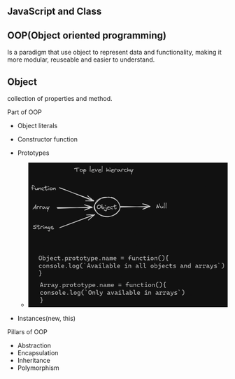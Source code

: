 ## JavaScript and Class

## OOP(Object oriented programming)
Is a paradigm that use object to represent data and functionality, making it more modular, reuseable and easier to understand.
 
 ## Object
  collection of properties and method.

Part of OOP
- Object literals
- Constructor function
- Prototypes
  - ![Prototype hierachy](Untitled-2023-12-07-1026.png)


- Instances(new, this)

Pillars of OOP
- Abstraction
- Encapsulation
- Inheritance
- Polymorphism
